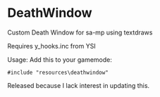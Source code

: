 # DeathWindow
Custom Death Window for sa-mp  using textdraws

Requires y_hooks.inc from YSI

Usage: Add this to your gamemode:
```
#include "resources\deathwindow"
```


Released because I lack interest in updating this.
